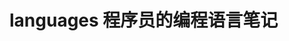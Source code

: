 # languages 程序员的编程语言笔记                
         
                          
                           
                              
             
              
  
 
    
       

